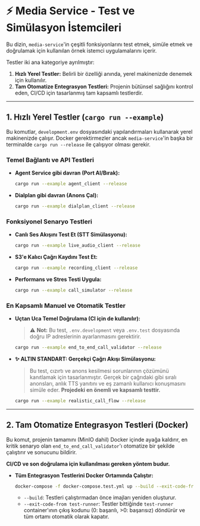 # ⚡️ Media Service - Test ve Simülasyon İstemcileri

Bu dizin, `media-service`'in çeşitli fonksiyonlarını test etmek, simüle etmek ve doğrulamak için kullanılan örnek istemci uygulamalarını içerir.

Testler iki ana kategoriye ayrılmıştır:
1.  **Hızlı Yerel Testler:** Belirli bir özelliği anında, yerel makinenizde denemek için kullanılır.
2.  **Tam Otomatize Entegrasyon Testleri:** Projenin bütünsel sağlığını kontrol eden, CI/CD için tasarlanmış tam kapsamlı testlerdir.

---

## 1. Hızlı Yerel Testler (`cargo run --example`)

Bu komutlar, `development.env` dosyasındaki yapılandırmaları kullanarak yerel makinenizde çalışır. Docker gerektirmezler ancak `media-service`'in başka bir terminalde `cargo run --release` ile çalışıyor olması gerekir.

### Temel Bağlantı ve API Testleri

-   **Agent Service gibi davran (Port Al/Bırak):**
    ```bash
    cargo run --example agent_client --release
    ```
-   **Dialplan gibi davran (Anons Çal):**
    ```bash
    cargo run --example dialplan_client --release
    ```

### Fonksiyonel Senaryo Testleri

-   **Canlı Ses Akışını Test Et (STT Simülasyonu):**
    ```bash
    cargo run --example live_audio_client --release
    ```
-   **S3'e Kalıcı Çağrı Kaydını Test Et:**
    ```bash
    cargo run --example recording_client --release
    ```
-   **Performans ve Stres Testi Uygula:**
    ```bash
    cargo run --example call_simulator --release
    ```

### En Kapsamlı Manuel ve Otomatik Testler

-   **Uçtan Uca Temel Doğrulama (CI için de kullanılır):**
    > ⚠️ **Not:** Bu test, `.env.development` veya `.env.test` dosyasında doğru IP adreslerinin ayarlanmasını gerektirir.
    ```bash
    cargo run --example end_to_end_call_validator --release
    ```
-   **✨ ALTIN STANDART: Gerçekçi Çağrı Akışı Simülasyonu:**
    > Bu test, cızırtı ve anons kesilmesi sorunlarının çözümünü kanıtlamak için tasarlanmıştır. Gerçek bir çağrıdaki gibi sıralı anonsları, anlık TTS yanıtını ve eş zamanlı kullanıcı konuşmasını simüle eder. **Projedeki en önemli ve kapsamlı testtir.**
    ```bash
    cargo run --example realistic_call_flow --release
    ```

---

## 2. Tam Otomatize Entegrasyon Testleri (Docker)

Bu komut, projenin tamamını (MinIO dahil) Docker içinde ayağa kaldırır, en kritik senaryo olan `end_to_end_call_validator`'ı otomatize bir şekilde çalıştırır ve sonucunu bildirir.

**CI/CD ve son doğrulama için kullanılması gereken yöntem budur.**

-   **Tüm Entegrasyon Testlerini Docker Ortamında Çalıştır:**
    ```bash
    docker-compose -f docker-compose.test.yml up --build --exit-code-from test-runner
    ```
    -   `--build`: Testleri çalıştırmadan önce imajları yeniden oluşturur.
    -   `--exit-code-from test-runner`: Testler bittiğinde `test-runner` container'ının çıkış kodunu (0: başarılı, >0: başarısız) döndürür ve tüm ortamı otomatik olarak kapatır.
